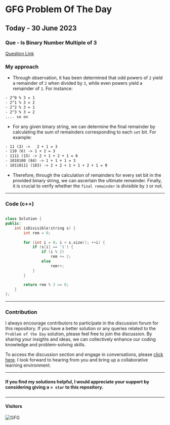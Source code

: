 # GFG Problem Of The Day

## Today - 30 June 2023
### Que - Is Binary Number Multiple of 3

[Question Link](https://practice.geeksforgeeks.org/problems/is-binary-number-multiple-of-30654/1)


### My approach
- Through observation, it has been determined that odd powers of `2` yield a remainder of `2` when divided by `3`, while even powers yield a remainder of `1`. For instance:

```txt
- 2^0 % 3 = 1
- 2^1 % 3 = 2
- 2^2 % 3 = 1
- 2^3 % 3 = 2
.... so on
```

- For any given binary string, we can determine the final remainder by calculating the sum of remainders corresponding to each `set` bit. For example:

```txt
- 11 (3) ->   2 + 1 = 3
- 110 (6) -> 1 + 2 = 3
- 1111 (15) -> 2 + 1 + 2 + 1 = 6
- 1010100 (84) -> 1 + 1 + 1 = 3
- 10110111 (183) -> 2 + 2 + 1 + 1 + 2 + 1 = 9
```

- Therefore, through the calculation of remainders for every set bit in the provided binary string, we can ascertain the ultimate remainder. Finally, it is crucial to verify whether the `final remainder` is divisible by `3` or not.

---

### Code (c++) 
```cpp

class Solution {
public:
    int isDivisible(string s) {
        int rem = 0;
        
        for (int i = 0; i < s.size(); ++i) {
            if (s[i] == '1') {
                if (i % 2)
                    rem += 2;
                else
                    rem++;
            }
        }
        
        return rem % 3 == 0;
    }
};

```

---

### Contribution

I always encourage contributors to participate in the discussion forum for this repository. If you have a better solution or any queries related to the `Problem of the Day` solution, please feel free to join the discussion. By sharing your insights and ideas, we can collectively enhance our coding knowledge and problem-solving skills.

To access the discussion section and engage in conversations, please [click here](https://github.com/getlost01/gfg-potd/discussions). I look forward to hearing from you and bring up  a collaborative learning environment.

---

#### If you find my solutions helpful, I would appreciate your support by considering giving a `⭐ star` to this repository.

---

#### Visitors
![GFG](https://komarev.com/ghpvc/?username=gl01potdgfg&color=blue&&label=Visitors)